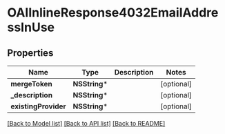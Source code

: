 # OAIInlineResponse4032EmailAddressInUse

## Properties
Name | Type | Description | Notes
------------ | ------------- | ------------- | -------------
**mergeToken** | **NSString*** |  | [optional] 
**_description** | **NSString*** |  | [optional] 
**existingProvider** | **NSString*** |  | [optional] 

[[Back to Model list]](../README.md#documentation-for-models) [[Back to API list]](../README.md#documentation-for-api-endpoints) [[Back to README]](../README.md)


